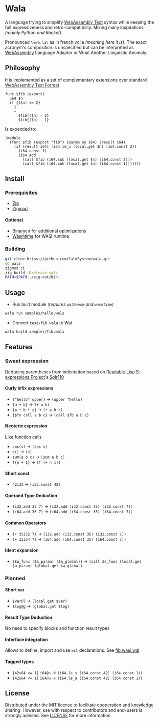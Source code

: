 # Wala

A language trying to simplify [WebAssembly Text](https://developer.mozilla.org/en-US/docs/WebAssembly/Understanding_the_text_format) syntax while keeping the full expressiveness and retro-compatibility. Mixing many inspirations *(mainly Python and Racket)*.

Pronounced `\vwa.la\` as in french voila *(meaning here it is)*. The exact acronym's composition is unspecified but can be interpreted as [WebAssembly](https://webassembly.org/) Language Adaptor or What Another Linguistic Anomaly.

## Philosophy 

It is implemented as a set of complementary extensions over standard [WebAssembly Text Format](https://webassembly.github.io/spec/core/text/index.html)

```wal
func $fib (export)
  u64 $n
  if {($n) <= 2}
    1
    +
      $fib{($n) - 2}
      $fib{($n) - 1}

```

Is expended to:
```wat
(module
  (func $fib (export "fib") (param $n i64) (result i64)
    (if (result i64) (i64.le_u (local.get $n) (i64.const 2))
      (i64.const 1)
      (i64.add
        (call $fib (i64.sub (local.get $n) (i64.const 2)))
        (call $fib (i64.sub (local.get $n) (i64.const 1)))))))
```

## Install

### Prerequisites

- [Zig](https://ziglang.org/learn/getting-started)
- [Zigmod](https://nektro.github.io/zigmod/)

#### Optional

- [Binaryen](https://github.com/WebAssembly/binaryen) for additional optimizations
- [Wasmtime](https://github.com/bytecodealliance/wasmtime) for WASI runtime

### Building

```sh
git clone https://github.com/CalmSystem/wala.git
cd wala
zigmod ci
zig build -Drelease-safe
PATH=$PATH:./zig-out/bin
```

## Usage

* Run built module *(requires `wat2wasm` and `wasmtime`)*
```sh
wala run samples/hello.wala
```
* Convert `test/fib.wala` to Wat
```sh
wala build samples/fib.wala
```

## Features

### Sweet expression

Deducing parentheses from indentation based on [Readable Lisp S-expressions Project](https://readable.sourceforge.io/)'s [Spir110](https://srfi.schemers.org/srfi-110/srfi-110.html)

#### Curly infix expressions

- `{"hello" upper}` -> `(upper "hello)`
- `{a + b}` -> `(+ a b)`
- `{a * b * c}` -> `(* a b c)`
- `{$fn call a b c}` -> `(call $fb a b c}`

#### Neoteric expression

Like function calls

- `cos(v)` -> `(cos v)`
- `e()` -> `(e)`
- `sum(a b c)` -> `(sum a b c)`
- `f{n + 1}` -> `(f (+ n 1))`

#### Short const

- `42i32` -> `(i32.const 42)`
<!-- TODO: - `1.3f64` -> `(f64.const 1.3)` -->

#### Operand Type Deduction

- `(i32.add 35 7)` -> `(i32.add (i32.const 35) (i32.const 7))`
- `(i64.add 35 7)` -> `(i64.add (i64.const 35) (i64.const 7))`

#### Common Operators

- `(+ 35i32 7)` -> `(i32.add (i32.const 35) (i32.const 7))`
- `(+ 35i64 7)` -> `(i64.add (i64.const 35) (i64.const 7))`

#### Ident expansion

- `($a_func ($a_param) ($a_global))` -> `(call $a_func (local.get $a_param) (global.get $a_global)`

### Planned

#### Short var

- `$var@l` -> `(local.get $var)`
- `$log@g` -> `(global.get $log)`

#### Result Type Deduction

No need to specify blocks and function result types

#### Interface integration

Allows to define, import and use `wit` declarations. See [fib.wasi.wal](./test/wala/fib.wasi.wal)

#### Tagged types

- `{42s64 <= 1}` `i64@s` -> `(i64.le_s (i64.const 42) (i64.const 1))`
- `{42u64 <= 1}` `i64@u` -> `(i64.le_u (i64.const 42) (i64.const 1))`

## License

Distributed under the MIT license to facilitate cooperation and knowledge sharing. However, use with respect to contributors and end-users is strongly advised. See [LICENSE](LICENSE) for more information.
